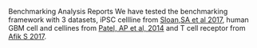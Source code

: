 Benchmarking Analysis Reports
We have tested the benchmarking framework with 3 datasets, iPSC cellline from [Sloan,SA et al 2017](https://www.sciencedirect.com/science/article/pii/S0896627317306839?via%3Dihub), human GBM cell and cellines from [Patel, AP et al, 2014](http://science.sciencemag.org/content/344/6190/1396.full) and T cell receptor from [Afik S 2017](https://www.ncbi.nlm.nih.gov/pmc/articles/pmid/28934479/).


